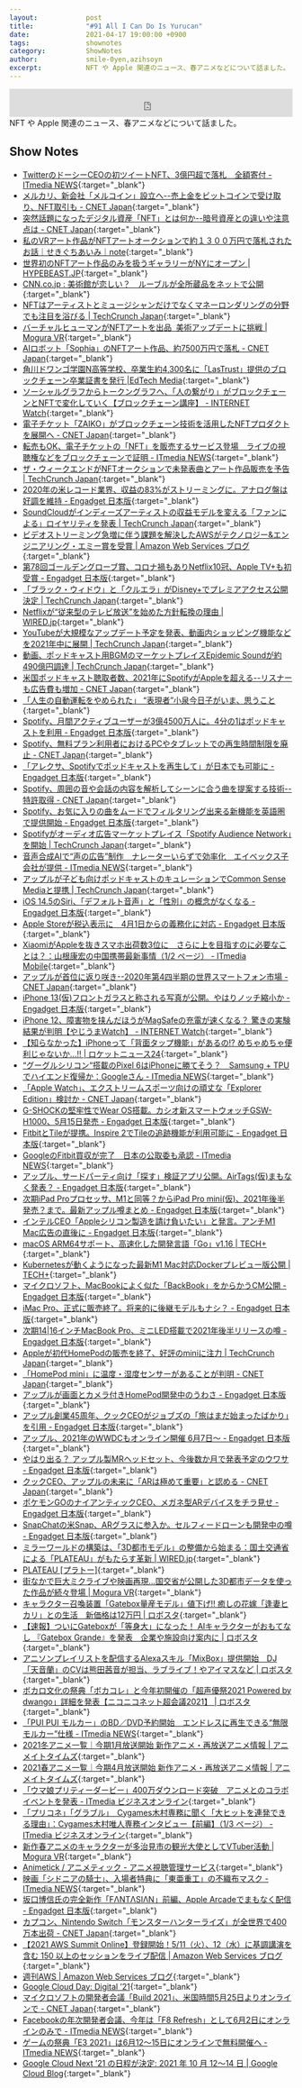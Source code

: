 ```yaml
---
layout:            post
title:             "#91 All I Can Do Is Yurucan"
date:              2021-04-17 19:00:00 +0900
tags:              shownotes
category:          ShowNotes
author:            smile-0yen,azihsoyn
excerpt:           NFT や Apple 関連のニュース、春アニメなどについて話ました。
---
```

<iframe width="100%" height="50" scrolling="no" frameborder="no" src="https://w.soundcloud.com/player/?url=https%3A//api.soundcloud.com/tracks/1031432119&color=%23ff5500&auto_play=false&hide_related=false&show_comments=false&show_user=true&show_reposts=false&show_teaser=false&visual=false&show_artwork=false&default_height=75"></iframe>
NFT や Apple 関連のニュース、春アニメなどについて話ました。

## Show Notes
- [TwitterのドーシーCEOの初ツイートNFT、3億円超で落札　全額寄付 \- ITmedia NEWS](https://www.itmedia.co.jp/news/articles/2103/23/news059.html){:target="_blank"}
- [メルカリ、新会社「メルコイン」設立へ\-\-売上金をビットコインで受け取り、NFT取引も \- CNET Japan](https://japan.cnet.com/article/35168776/){:target="_blank"}
- [突然話題になったデジタル資産「NFT」とは何か\-\-暗号資産との違いや注意点は \- CNET Japan](https://japan.cnet.com/article/35168406/){:target="_blank"}
- [私のVRアート作品がNFTアートオークションで約１３００万円で落札されたお話｜せきぐちあいみ｜note](https://note.com/sekiguchiaimi/n/ndbe15f2f4bdc){:target="_blank"}
- [世界初のNFTアート作品のみを扱うギャラリーがNYにオープン \| HYPEBEAST\.JP](https://hypebeast.com/jp/2021/3/first-nft-art-gallery-space-superchief-opens-in-new-york){:target="_blank"}
- [CNN\.co\.jp : 美術館が恋しい？　ルーブルが全所蔵品をネットで公開](https://www.cnn.co.jp/style/arts/35168536.html){:target="_blank"}
- [NFTはアーティストとミュージシャンだけでなくマネーロンダリングの分野でも注目を浴びる \| TechCrunch Japan](https://jp.techcrunch.com/2021/04/03/2021-03-24-nft_users/){:target="_blank"}
- [バーチャルヒューマンがNFTアートを出品  美術アップデートに挑戦 \| Mogura VR](https://www.moguravr.com/virtual-human-nft-art/){:target="_blank"}
- [AIロボット「Sophia」のNFTアート作品、約7500万円で落札 \- CNET Japan](https://japan.cnet.com/article/35168306/){:target="_blank"}
- [角川ドワンゴ学園N高等学校、卒業生約4,300名に「LasTrust」提供のブロックチェーン卒業証書を発行 \|EdTech Media](https://edtech-media.com/archives/44140){:target="_blank"}
- [ソーシャルグラフからトークングラフへ、「人の繋がり」がブロックチェーンとNFTで変化していく【ブロックチェーン講座】 \- INTERNET Watch](https://internet.watch.impress.co.jp/docs/column/blockchaincourse/1313745.html){:target="_blank"}
- [電子チケット「ZAIKO」がブロックチェーン技術を活用したNFTプロダクトを展開へ \- CNET Japan](https://japan.cnet.com/article/35168310/){:target="_blank"}
- [転売もOK、電子チケットの「NFT」を販売するサービス登場　ライブの視聴権などをブロックチェーンで証明 \- ITmedia NEWS](https://www.itmedia.co.jp/news/articles/2103/25/news108.html){:target="_blank"}
- [ザ・ウィークエンドがNFTオークションで未発表曲とアート作品販売を予告 \| TechCrunch Japan](https://jp.techcrunch.com/2021/04/01/2021-03-31-the-weeknd-nft/){:target="_blank"}
- [2020年の米レコード業界、収益の83%がストリーミングに。アナログ盤は好調を維持 \- Engadget 日本版](https://japanese.engadget.com/streaming-music-made-up-83-of-the-record-industry-2020-092018312.html){:target="_blank"}
- [SoundCloudがインディーズアーティストの収益モデルを変える「ファンによる」ロイヤリティを発表 \| TechCrunch Japan](https://jp.techcrunch.com/2021/03/03/2021-03-02-soundcloud-adjusts-revenue-model-for-indie-artists/){:target="_blank"}
- [ビデオストリーミング急増に伴う課題を解決したAWSがテクノロジー&エンジニアリング・エミー賞を受賞 \| Amazon Web Services ブログ](https://aws.amazon.com/jp/blogs/news/pr-2020-technology-and-engineering-emmy-awards-recognize-aws-as-video-streaming-skyrockets/?utm_source=feedburner&utm_medium=feed&utm_campaign=Feed%3A+aws%2Fjp-blog-news+%28Amazon+Web+Services+%E3%83%96%E3%83%AD%E3%82%B0%29){:target="_blank"}
- [第78回ゴールデングローブ賞、コロナ禍もありNetflix10冠、Apple TV\+も初受賞 \- Engadget 日本版](https://japanese.engadget.com/netflix-dominates-the-golden-globes-214024168.html){:target="_blank"}
- [「ブラック・ウィドウ」と「クルエラ」がDisney\+でプレミアアクセス公開決定 \| TechCrunch Japan](https://jp.techcrunch.com/2021/03/24/2021-03-23-black-widow-cruella-disney-plus/){:target="_blank"}
- [Netflixが“従来型のテレビ放送”を始めた方針転換の理由 \| WIRED\.jp](https://wired.jp/2021/02/25/netflix-direct-linear-television/){:target="_blank"}
- [YouTubeが大規模なアップデート予定を発表、動画内ショッピング機能などを2021年中に展開 \| TechCrunch Japan](https://jp.techcrunch.com/2021/02/18/2021-02-17-youtube-to-expand-shorts-to-the-u-s-add-4k-and-dvr-to-youtube-tv-launch-in-video-shopping-and-more-in-2021/){:target="_blank"}
- [動画、ポッドキャスト用BGMのマーケットプレイスEpidemic Soundが約490億円調達 \| TechCrunch Japan](https://jp.techcrunch.com/2021/03/28/2021-03-11-epidemic-sound-raises-450m-at-a-1-4b-valuation-to-soundtrack-the-internet/){:target="_blank"}
- [米国ポッドキャスト聴取者数、2021年にSpotifyがAppleを超える\-\-リスナーも広告費も増加 \- CNET Japan](https://japan.cnet.com/article/35167401/){:target="_blank"}
- [「人生の自動運転をやめられた」 “表現者”小泉今日子がいま、思うこと](https://crea.bunshun.jp/articles/-/30426){:target="_blank"}
- [Spotify、月間アクティブユーザーが3億4500万人に。4分の1はポッドキャストを利用 \- Engadget 日本版](https://japanese.engadget.com/spotify-mau-podcast-021626708.html){:target="_blank"}
- [Spotify、無料プラン利用者におけるPCやタブレットでの再生時間制限を廃止 \- CNET Japan](https://japan.cnet.com/article/35165243/){:target="_blank"}
- [「アレクサ、Spotifyでポッドキャストを再生して」が日本でも可能に \- Engadget 日本版](https://japanese.engadget.com/spotify-amazon-alexa-051031641.html){:target="_blank"}
- [Spotify、周囲の音や会話の内容を解析してシーンに合う曲を提案する技術\-\-特許取得 \- CNET Japan](https://japan.cnet.com/article/35166981/){:target="_blank"}
- [Spotify、お気に入りの曲をムードでフィルタリング出来る新機能を英語圏で提供開始 \- Engadget 日本版](https://japanese.engadget.com/spotify-liked-songs-032059444.html){:target="_blank"}
- [Spotifyがオーディオ広告マーケットプレイス「Spotify Audience Network」を開始 \| TechCrunch Japan](https://jp.techcrunch.com/2021/02/23/2021-02-22-spotify-to-launch-spotify-audience-network-an-audio-ad-marketplace/){:target="_blank"}
- [音声合成AIで“声の広告”制作　ナレーターいらずで効率化　エイベックス子会社が提供 \- ITmedia NEWS](https://www.itmedia.co.jp/news/articles/2101/14/news109.html){:target="_blank"}
- [アップルが子ども向けポッドキャストのキュレーションでCommon Sense Mediaと提携 \| TechCrunch Japan](https://jp.techcrunch.com/2021/03/09/2021-03-08-apple-teams-with-common-sense-media-to-curate-podcasts-for-kids/){:target="_blank"}
- [iOS 14\.5のSiri、「デフォルト音声」と「性別」の概念がなくなる \- Engadget 日本版](https://japanese.engadget.com/ios145-new-siri-voice-no-default-110027230.html){:target="_blank"}
- [Apple Storeが税込表示に　4月1日からの義務化に対応 \- Engadget 日本版](https://japanese.engadget.com/apple-store-225003753.html){:target="_blank"}
- [XiaomiがAppleを抜きスマホ出荷数3位に　さらに上を目指すのに必要なことは？：山根康宏の中国携帯最新事情（1/2 ページ） \- ITmedia Mobile](https://www.itmedia.co.jp/mobile/articles/2012/16/news105.html){:target="_blank"}
- [アップルが首位に返り咲き\-\-2020年第4四半期の世界スマートフォン市場 \- CNET Japan](https://japan.cnet.com/article/35166866/){:target="_blank"}
- [iPhone 13\(仮\)フロントガラスと称される写真が公開。やはりノッチ縮小か \- Engadget 日本版](https://japanese.engadget.com/iphone13-frontglass-smaller-notch-025511937.html){:target="_blank"}
- [iPhone 12、障害物を挟んだほうがMagSafeの充電が速くなる？ 驚きの実験結果が判明【やじうまWatch】 \- INTERNET Watch](https://internet.watch.impress.co.jp/docs/yajiuma/1313719.html){:target="_blank"}
- [【知らなかった】iPhoneって「背面タップ機能」があるの\!? めちゃめちゃ便利じゃないか…\!\! \| ロケットニュース24](https://rocketnews24.com/2021/03/10/1467481/){:target="_blank"}
- [“グーグルシリコン“搭載のPixel 6はiPhoneに勝てそう？　Samsung \+ TPUでハイエンド復帰か：Googleさん \- ITmedia NEWS](https://www.itmedia.co.jp/news/articles/2104/03/news024.html){:target="_blank"}
- [「Apple Watch」、エクストリームスポーツ向けの頑丈な「Explorer Edition」検討か \- CNET Japan](https://japan.cnet.com/article/35168478/){:target="_blank"}
- [G\-SHOCKの堅牢性でWear OS搭載。カシオ新スマートウォッチGSW\-H1000、5月15日発売 \- Engadget 日本版](https://japanese.engadget.com/wear-os-g-shock-061555348.html){:target="_blank"}
- [FitbitとTileが提携。Inspire 2でTileの追跡機能が利用可能に \- Engadget 日本版](https://japanese.engadget.com/fitbit-inspire-2-tile-050037429.html){:target="_blank"}
- [GoogleのFitbit買収が完了　日本の公取委も承認 \- ITmedia NEWS](https://www.itmedia.co.jp/news/articles/2101/15/news053.html){:target="_blank"}
- [アップル、サードパーティ向け「探す」検証アプリ公開。AirTags\(仮\)まもなく発表？ \- Engadget 日本版](https://japanese.engadget.com/apple-findmy-certification-app-074506631.html){:target="_blank"}
- [次期iPad Proプロセッサ、M1と同等？からiPad Pro mini\(仮\)、2021年後半発売？まで。最新アップル噂まとめ \- Engadget 日本版](https://japanese.engadget.com/next-ipadpro-m1-2021-later-035846445.html){:target="_blank"}
- [インテルCEO「Appleシリコン製造を請け負いたい」と発言。アンチM1 Mac広告の直後に \- Engadget 日本版](https://japanese.engadget.com/intel-ceo-apple-silicon-120056116.html){:target="_blank"}
- [macOS ARM64サポート、高速化した開発言語「Go」v1\.16 \| TECH\+](https://news.mynavi.jp/article/20210219-1741312/){:target="_blank"}
- [Kubernetesが動くようになった最新M1 Mac対応Dockerプレビュー版公開 \| TECH\+](https://news.mynavi.jp/article/20210219-1738969/){:target="_blank"}
- [マイクロソフト、MacBookによく似た「BackBook」をからかうCM公開 \- Engadget 日本版](https://japanese.engadget.com/ms-surfacepro-backbook-050030970.html){:target="_blank"}
- [iMac Pro、正式に販売終了。将来的に後継モデルもナシ？ \- Engadget 日本版](https://japanese.engadget.com/imacpro-officially-discontinued-022555506.html){:target="_blank"}
- [次期14\|16インチMacBook Pro、ミニLED搭載で2021年後半リリースの噂 \- Engadget 日本版](https://japanese.engadget.com/next-14-16macbookpro-miniled-display-040030631.html){:target="_blank"}
- [Appleが初代HomePodの販売を終了、好評のminiに注力 \| TechCrunch Japan](https://jp.techcrunch.com/2021/03/13/2021-03-12-apple-discontinues-original-homepod-will-focus-on-mini/){:target="_blank"}
- [「HomePod mini」に温度・湿度センサーがあることが判明 \- CNET Japan](https://japan.cnet.com/article/35168201/){:target="_blank"}
- [アップルが画面とカメラ付きHomePod開発中のうわさ \- Engadget 日本版](https://japanese.engadget.com/apple-homepod-screen-camera-030002110.html){:target="_blank"}
- [アップル創業45周年、クックCEOがジョブズの「旅はまだ始まったばかり」を引用 \- Engadget 日本版](https://japanese.engadget.com/apple-45th-cook-jobs-080026865.html){:target="_blank"}
- [アップル、2021年のWWDCもオンライン開催 6月7日〜 \- Engadget 日本版](https://japanese.engadget.com/2021-wwdc-133906335.html){:target="_blank"}
- [やはり出る？ アップル製MRヘッドセット、今後数か月で発表予定のウワサ \- Engadget 日本版](https://japanese.engadget.com/apple-mrheadset-within-months-030034259.html){:target="_blank"}
- [クックCEO、アップルの未来に「ARは極めて重要」と認める \- CNET Japan](https://japan.cnet.com/article/35168887/){:target="_blank"}
- [ポケモンGOのナイアンティックCEO、メガネ型ARデバイスをチラ見せ \- Engadget 日本版](https://japanese.engadget.com/niantic-ar-glass-030001946.html){:target="_blank"}
- [SnapChatの米Snap、ARグラスに参入か。セルフィードローンも開発中の噂 \- Engadget 日本版](https://japanese.engadget.com/snap-ar-drone-103024161.html){:target="_blank"}
- [ミラーワールドの構築は、「3D都市モデル」の整備から始まる：国土交通省による「PLATEAU」がもたらす革新 \| WIRED\.jp](https://wired.jp/2021/03/26/plateau/){:target="_blank"}
- [PLATEAU \[プラトー\]](https://www.mlit.go.jp/plateau/){:target="_blank"}
- [街なかで巨大ミクライブや映画再現…国交省が公開した3D都市データを使った作品が続々登場 \| Mogura VR](https://www.moguravr.com/project-plateau-3/){:target="_blank"}
- [キャラクター召喚装置「Gatebox量産モデル」値下げ\!\! 癒しの花嫁「逢妻ヒカリ」との生活　新価格は12万円 \| ロボスタ](https://robotstart.info/2021/03/22/gatebox-mass-production-model.html){:target="_blank"}
- [【速報】ついにGateboxが「等身大」になった！ AIキャラクターがおもてなし 『Gatebox Grande』を発表　企業や施設向け案内に \| ロボスタ](https://robotstart.info/2021/03/08/gatebox-grande-release.html){:target="_blank"}
- [アニソンプレイリストを配信するAlexaスキル「MixBox」提供開始　DJ「天音蘭」のCVは熊田茜音が担当、ラブライブ！やアイマスなど \| ロボスタ](https://robotstart.info/2021/03/30/mixbox-alexa-skill.html){:target="_blank"}
- [ボカロ文化の祭典「ボカコレ」と今年初開催の「超声優祭2021 Powered by dwango」詳細を発表【ニコニコネット超会議2021】 \| ロボスタ](https://robotstart.info/2021/03/18/the-vocaloid-collection-and-super-voice-actor.html){:target="_blank"}
- [「PUI PUI モルカー」のBD／DVD予約開始　エンドレスに再生できる“無限モルカー”仕様 \- ITmedia NEWS](https://www.itmedia.co.jp/news/articles/2103/23/news084.html){:target="_blank"}
- [2021冬アニメ一覧｜今期1月放送開始 新作アニメ・再放送アニメ情報 \| アニメイトタイムズ](https://www.animatetimes.com/tag/details.php?id=6212#16){:target="_blank"}
- [2021春アニメ一覧｜今期4月放送開始 新作アニメ・再放送アニメ情報 \| アニメイトタイムズ](https://www.animatetimes.com/tag/details.php?id=5228){:target="_blank"}
- [「ウマ娘プリティーダービー」400万ダウンロード突破　アニメとのコラボイベントを発表 \- ITmedia ビジネスオンライン](https://www.itmedia.co.jp/business/articles/2104/07/news095.html){:target="_blank"}
- [「プリコネ」「グラブル」　Cygames木村専務に聞く「大ヒットを連発できる理由」：Cygames木村唯人専務インタビュー【前編】（1/3 ページ） \- ITmedia ビジネスオンライン](https://www.itmedia.co.jp/business/articles/2102/15/news031.html){:target="_blank"}
- [新作春アニメのキャラクターが多治見市の観光大使としてVTuber活動 \| Mogura VR](https://www.moguravr.com/lets-make-a-mug-too-vtuber/){:target="_blank"}
- [Animetick / アニメティック \- アニメ視聴管理サービス](http://animetick.net/){:target="_blank"}
- [映画「シドニアの騎士」、入場者特典に「東亜重工」の不織布マスク \- ITmedia NEWS](https://www.itmedia.co.jp/news/articles/2104/02/news110.html){:target="_blank"}
- [坂口博信氏の完全新作「FΛNTΛSIΛN」前編、Apple Arcadeでまもなく配信 \- Engadget 日本版](https://japanese.engadget.com/f%CE%BBnt%CE%BBsi%CE%BBn-applearcade-comingsoon-035542947.html){:target="_blank"}
- [カプコン、Nintendo Switch「モンスターハンターライズ」が全世界で400万本出荷 \- CNET Japan](https://japan.cnet.com/article/35168527/){:target="_blank"}
- [【2021 AWS Summit Online】登録開始！5/11（火）、12（水）に基調講演を含む 150 以上のセッションをライブ配信 \| Amazon Web Services ブログ](https://aws.amazon.com/jp/blogs/news/2021-aws-summit-online-japan/){:target="_blank"}
- [週刊AWS \| Amazon Web Services ブログ](https://aws.amazon.com/jp/blogs/news/tag/%E9%80%B1%E5%88%8Aaws/){:target="_blank"}
- [Google Cloud Day: Digital ’21](https://cloudonair.withgoogle.com/events/google-cloud-day-digital-21){:target="_blank"}
- [マイクロソフトの開発者会議「Build 2021」、米国時間5月25日よりオンラインで \- CNET Japan](https://japan.cnet.com/article/35168829/){:target="_blank"}
- [Facebookの年次開発者会議、今年は「F8 Refresh」として6月2日にオンラインのみで \- ITmedia NEWS](https://www.itmedia.co.jp/news/articles/2103/24/news051.html){:target="_blank"}
- [ゲームの祭典「E3 2021」は6月12～15日にオンラインで無料開催へ \- ITmedia NEWS](https://www.itmedia.co.jp/news/articles/2104/07/news051.html){:target="_blank"}
- [Google Cloud Next ’21 の日程が決定: 2021 年 10 月 12～14 日 \| Google Cloud Blog](https://cloud.google.com/blog/ja/topics/events/announcing-google-cloud-next21){:target="_blank"}